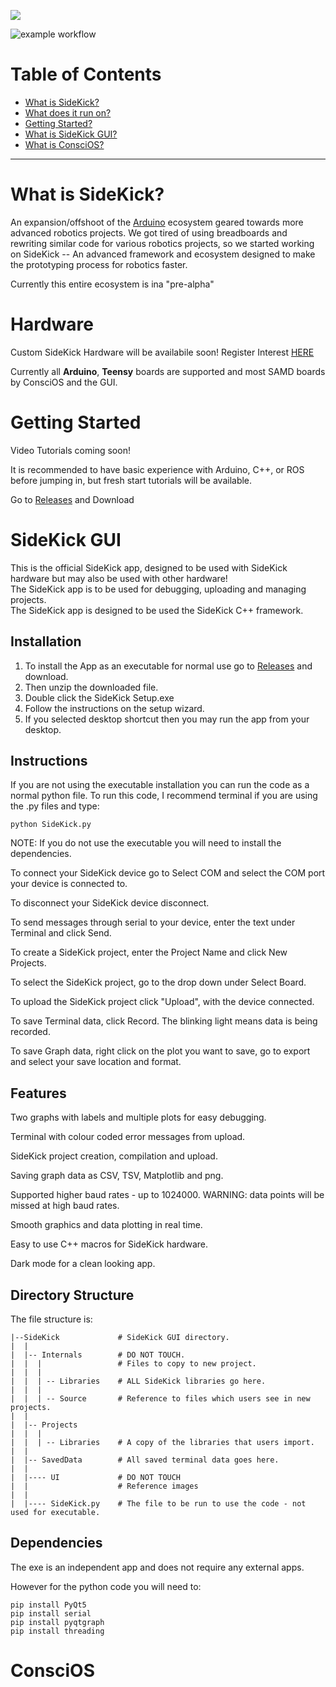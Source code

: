<img src = https://i.imgur.com/NduHZHs.png> </img>

![example workflow](https://github.com/github/docs/actions/workflows/main.yml/badge.svg)

Table of Contents 
====================
* [What is SideKick?](#What-is-SideKick)
* [What does it run on?](#Hardware)
* [Getting Started?](#Getting-Started)
* [What is SideKick GUI?](#SideKick-GUI)
* [What is ConsciOS?](#ConsciOS)
---

# What is SideKick?

An expansion/offshoot of the <a href = https://www.arduino.cc/>Arduino</a> ecosystem geared towards more advanced robotics projects. We got tired of using breadboards and rewriting similar code for various robotics projects, so we started working on SideKick -- An advanced framework and ecosystem designed to make the prototyping process for robotics faster.

Currently this entire ecosystem is ina "pre-alpha"

# Hardware

Custom SideKick Hardware will be availabile soon! Register Interest <a href = 'https://docs.google.com/forms/d/e/1FAIpQLSd36gO5EY-KUUJ7Ppadt0nrD7Khohj1LoGKAEagtOyS_skXQg/viewform?usp=sf_link'>HERE</a>

Currently all <b>Arduino</b>, <b>Teensy</b> boards are supported and most SAMD boards by ConsciOS and the GUI.    


# Getting Started

Video Tutorials coming soon! 

It is recommended to have basic experience with Arduino, C++, or ROS before jumping in, but fresh start tutorials will be available. 

Go to <a href = https://github.com/OrionAerospaceYT/SideKick/releases/>Releases</a> and Download 

# SideKick GUI

This is the official SideKick app, designed to be used with SideKick hardware but may also be used with other hardware!<br/>
The SideKick app is to be used for debugging, uploading and managing projects.<br/>
The SideKick app is designed to be used the SideKick C++ framework.<br/>

## Installation

1) To install the App as an executable for normal use go to <a href = https://github.com/OrionAerospaceYT/SideKick/releases/>Releases</a> and download.<br/>
2) Then unzip the downloaded file.
3) Double click the SideKick Setup.exe
4) Follow the instructions on the setup wizard.
5) If you selected desktop shortcut then you may run the app from your desktop.

## Instructions

If you are not using the executable installation you can run the code as a normal python file.
To run this code, I recommend terminal if you are using the .py files and type:
```
python SideKick.py
```
NOTE: If you do not use the executable you will need to install the dependencies.


To connect your SideKick device go to Select COM and select the COM port your device is connected to.<br/>

To disconnect your SideKick  device disconnect.<br/>

To send messages through serial to your device, enter the text under Terminal and click Send.<br/>

To create a SideKick project, enter the Project Name and click New Projects.<br/>

To select the SideKick project, go to the drop down under Select Board.<br/>

To upload the SideKick project click "Upload", with the device connected.<br/>

To save Terminal data, click Record. The blinking light means data is being recorded.<br/>

To save Graph data, right click on the plot you want to save, go to export and select your save location and format.<br/>

## Features

Two graphs with labels and multiple plots for easy debugging.<br/>

Terminal with colour coded error messages from upload.<br/>

SideKick project creation, compilation and upload. <br/>

Saving graph data as CSV, TSV, Matplotlib and png.<br/>

Supported higher baud rates - up to 1024000.              WARNING: data points will be missed at high baud rates.<br/>

Smooth graphics and data plotting in real time.<br/>

Easy to use C++ macros for SideKick hardware.<br/>

Dark mode for a clean looking app.<br/>

## Directory Structure

The file structure is:
```
|--SideKick             # SideKick GUI directory.
|  |
|  |-- Internals        # DO NOT TOUCH.
|  |  |                 # Files to copy to new project.
|  |  |
|  |  | -- Libraries    # ALL SideKick libraries go here.
|  |  |
|  |  | -- Source       # Reference to files which users see in new projects.
|  |
|  |-- Projects
|  |  |
|  |  | -- Libraries    # A copy of the libraries that users import.
|  |  
|  |-- SavedData        # All saved terminal data goes here.
|  |
|  |---- UI             # DO NOT TOUCH
|  |                    # Reference images
|  |
|  |---- SideKick.py    # The file to be run to use the code - not used for executable.
```

## Dependencies

The exe is an independent app and does not require any external apps.

However for the python code you will need to:
```
pip install PyQt5
pip install serial
pip install pyqtgraph
pip install threading
```
# ConsciOS
